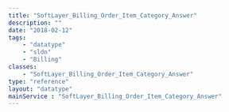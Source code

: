 ```yaml
---
title: "SoftLayer_Billing_Order_Item_Category_Answer"
description: ""
date: "2018-02-12"
tags:
    - "datatype"
    - "sldn"
    - "Billing"
classes:
    - "SoftLayer_Billing_Order_Item_Category_Answer"
type: "reference"
layout: "datatype"
mainService : "SoftLayer_Billing_Order_Item_Category_Answer"
---
```

